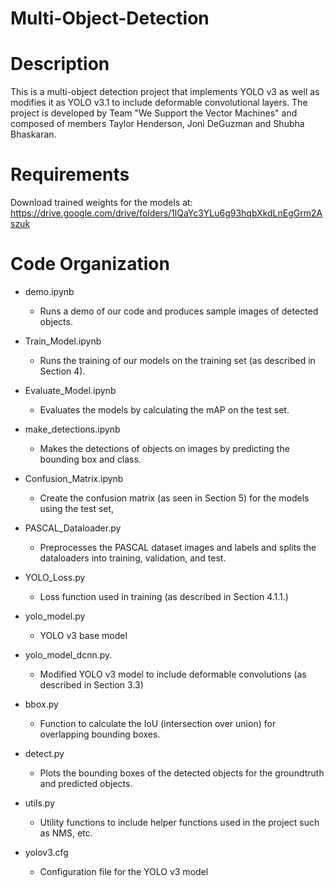 # Multi-Object-Detection

Description
===========
This is a multi-object detection project that implements YOLO v3 as well as modifies it as YOLO v3.1 to include deformable convolutional layers. The project is developed by Team "We Support the Vector Machines" and composed of members Taylor Henderson, Joni DeGuzman and Shubha Bhaskaran.


Requirements
============
Download trained weights for the models at:
https://drive.google.com/drive/folders/1lQaYc3YLu6g93hqbXkdLnEgGrm2Aszuk


Code Organization
=================
* demo.ipynb         
    * Runs a demo of our code and produces sample images of detected objects. 
* Train_Model.ipynb    
    * Runs the training of our models on the training set (as described in Section 4).	
* Evaluate_Model.ipynb 
    * Evaluates the models by calculating the mAP on the test set.
* make_detections.ipynb	
    * Makes the detections of objects on images by predicting the bounding box and class.
* Confusion_Matrix.ipynb
    * Create the confusion matrix (as seen in Section 5) for the models using the test set,

* PASCAL_Dataloader.py	
    * Preprocesses the PASCAL dataset images and labels and splits the dataloaders into training, validation, and test. 
* YOLO_Loss.py          
    * Loss function used in training (as described in Section 4.1.1.)
* yolo_model.py			    
    * YOLO v3 base model
* yolo_model_dcnn.py.   
    * Modified YOLO v3 model to include deformable convolutions (as described in Section 3.3)
* bbox.py				        
    * Function to calculate the IoU (intersection over union) for overlapping bounding boxes. 
* detect.py				      
    * Plots the bounding boxes of the detected objects for the groundtruth and predicted objects.
* utils.py				      
    * Utility functions to include helper functions used in the project such as NMS, etc.
* yolov3.cfg				    
    * Configuration file for the YOLO v3 model

